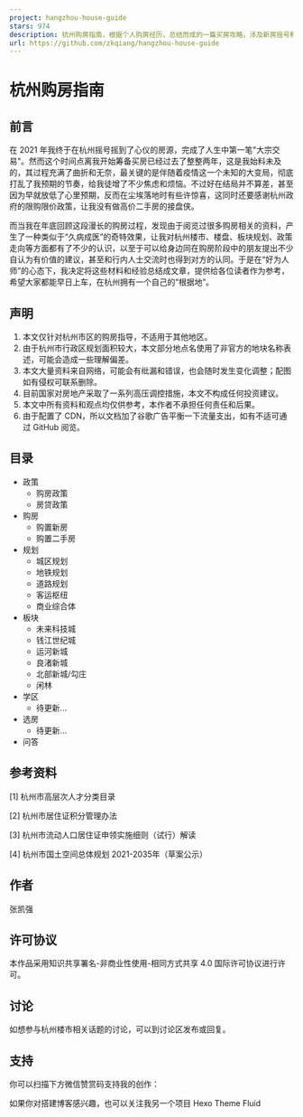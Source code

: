 ```yaml
---
project: hangzhou-house-guide
stars: 974
description: 杭州购房指南，根据个人购房经历，总结而成的一篇买房攻略，涉及新房摇号和二手房选购，包含大量杭州城市规划资料。
url: https://github.com/zkqiang/hangzhou-house-guide
---
```


杭州购房指南
======

前言
--

在 2021 年我终于在杭州摇号摇到了心仪的房源，完成了人生中第一笔"大宗交易"。然而这个时间点离我开始筹备买房已经过去了整整两年，这是我始料未及的，其过程充满了曲折和无奈，最关键的是伴随着疫情这一个未知的大变局，彻底打乱了我预期的节奏，给我徒增了不少焦虑和烦恼。不过好在结局并不算差，甚至因为早就放低了心里预期，反而在尘埃落地时有些许惊喜，这同时还要感谢杭州政府的限购限价政策，让我没有做高价二手房的接盘侠。

而当我在年底回顾这段漫长的购房过程，发现由于阅览过很多购房相关的资料，产生了一种类似于“久病成医”的奇特效果，让我对杭州楼市、楼盘、板块规划、政策走向等方面都有了不少的认识，以至于可以给身边同在购房阶段中的朋友提出不少自认为有价值的建议，甚至和行内人士交流时也得到对方的认同。于是在“好为人师”的心态下，我决定将这些材料和经验总结成文章，提供给各位读者作为参考，希望大家都能早日上车，在杭州拥有一个自己的“根据地”。

声明
--

1.  本文仅针对杭州市区的购房指导，不适用于其他地区。
2.  由于杭州市行政区规划面积较大，本文部分地点名使用了非官方的地块名称表述，可能会造成一些理解偏差。
3.  本文大量资料来自网络，可能会有纰漏和错误，也会随时发生变化调整；配图如有侵权可联系删除。
4.  目前国家对房地产采取了一系列高压调控措施，本文不构成任何投资建议。
5.  本文中所有资料和观点均仅供参考，本作者不承担任何责任和后果。
6.  由于配置了 CDN，所以文档加了谷歌广告平衡一下流量支出，如有不适可通过 GitHub 阅览。

目录
--

-   政策
    -   购房政策
    -   房贷政策
-   购房
    -   购置新房
    -   购置二手房
-   规划
    -   城区规划
    -   地铁规划
    -   道路规划
    -   客运枢纽
    -   商业综合体
-   板块
    -   未来科技城
    -   钱江世纪城
    -   运河新城
    -   良渚新城
    -   北部新城/勾庄
    -   闲林
-   学区
    -   待更新...
-   选房
    -   待更新...
-   问答

参考资料
----

\[1\] 杭州市高层次人才分类目录

\[2\] 杭州市居住证积分管理办法

\[3\] 杭州市流动人口居住证申领实施细则（试行）解读

\[4\] 杭州市国土空间总体规划 2021-2035年（草案公示）

作者
--

张凯强

许可协议
----

  
本作品采用知识共享署名-非商业性使用-相同方式共享 4.0 国际许可协议进行许可。

讨论
--

如想参与杭州楼市相关话题的讨论，可以到讨论区发布或回复。

支持
--

你可以扫描下方微信赞赏码支持我的创作：

如果你对搭建博客感兴趣，也可以关注我另一个项目 Hexo Theme Fluid

